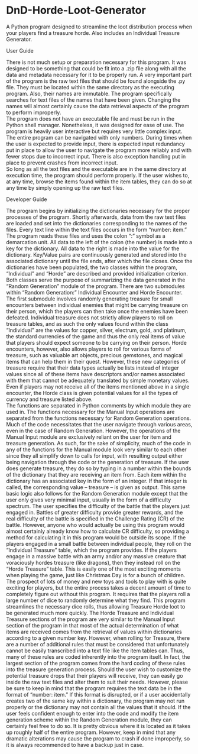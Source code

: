 # DnD-Horde-Loot-Generator
A Python program designed to streamline the loot distribution process when your players find a treasure horde. Also includes an Individual Treasure Generator.

User Guide

There is not much setup or preparation necessary for this program.  It was designed to be something that could be fit into a .zip file along with all the data and metadata necessary for it to be properly run. A very important part of the program is the raw text files that should be found alongside the .py file.  They must be located within the same directory as the executing program.  Also, their names are immutable.  The program specifically searches for text files of the names that have been given.  Changing the names will almost certainly cause the data retrieval aspects of the program to perform improperly.  
The program does not have an executable file and must be run in the Python shell manager.  Nonetheless, it was designed for ease of use.  The program is heavily user interactive but requires very little complex input.  The entire program can be navigated with only numbers.  During times when the user is expected to provide input, there is expected input redundancy put in place to allow the user to navigate the program more reliably and with fewer stops due to incorrect input.  There is also exception handling put in place to prevent crashes from incorrect input.  
So long as all the text files and the executable are in the same directory at execution time, the program should perform properly.  If the user wishes to, at any time, browse the items found within the item tables, they can do so at any time by simply opening up the raw text files.  

Developer Guide

The program begins by initializing the dictionaries necessary for the proper processes of the program.  Shortly afterwards, data from the raw text files are loaded and set into the dictionaries corresponding to the names of the files.  Every text line within the text files occurs in the form “number: item.”  The program reads these files and uses the colon “:” symbol as a demarcation unit.  All data to the left of the colon (the number) is made into a key for the dictionary.  All data to the right is made into the value for the dictionary.  Key/Value pairs are continuously generated and stored into the associated dictionary until the file ends, after which the file closes.
Once the dictionaries have been populated, the two classes within the program, “Individual” and “Horde” are described and provided initialization criterion.  Both classes serve the purpose of summarizing the data generated in the “Random Generation” module of the program.  There are two submodules within “Random Generation:” Individual Encounter and Horde Encounter.  The first submodule involves randomly generating treasure for small encounters between individual enemies that might be carrying treasure on their person, which the players can then take once the enemies have been defeated.  Individual treasure does not strictly allow players to roll on treasure tables, and as such the only values found within the class “Individual” are the values for copper, silver, electrum, gold, and platinum, the standard currencies of the game and thus the only real items of value that players should expect someone to be carrying on their person.  Horde encounters, however, also allows players to roll for various forms of treasure, such as valuable art objects, precious gemstones, and magical items that can help them in their quest.  However, these new categories of treasure require that their data types actually be lists instead of integer values since all of these items have descriptors and/or names associated with them that cannot be adequately translated by simple monetary values.  Even if players may not receive all of the items mentioned above in a single encounter, the Horde class is given potential values for all the types of currency and treasure listed above.  
The functions are separated in Python comments by which module they are used in.  The functions necessary for the Manual Input operations are separated from the functions necessary for Random Generation operations.  Much of the code necessitates that the user navigate through various areas, even in the case of Random Generation.  However, the operations of the Manual Input module are exclusively reliant on the user for item and treasure generation.  As such, for the sake of simplicity, much of the code in any of the functions for the Manual module look very similar to each other since they all simplify down to calls for input, with resulting output either being navigation through the code or the generation of treasure.  If the user does generate treasure, they do so by typing in a number within the bounds of the dictionary that they are receiving an item from.  Each item within the dictionary has an associated key in the form of an integer.  If that integer is called, the corresponding value – treasure – is given as output.
This same basic logic also follows for the Random Generation module except that the user only gives very minimal input, usually in the form of a difficulty spectrum.  The user specifies the difficulty of the battle that the players just engaged in.  Battles of greater difficulty provide greater rewards, and the real difficulty of the battle is specified in the Challenge Rating (CR) of the battle.  However, anyone who would actually be using this program would almost certainly already know how to calculate CR difficulty, so providing a method for calculating it in this program would be outside its scope.  If the players engaged in a small battle between individual people, they roll on the “Individual Treasure” table, which the program provides.  If the players engage in a massive battle with an army and/or any massive creature that voraciously hordes treasure (like dragons), then they instead roll on the “Horde Treasure” table.  This is easily one of the most exciting moments when playing the game, just like Christmas Day is for a bunch of children.  The prospect of lots of money and new toys and tools to play with is quite exciting for players, but the entire process takes a decent amount of time to completely figure out without this program.  It requires that the players roll a large number of dice to randomly determine what they find.  This program streamlines the necessary dice rolls, thus allowing Treasure Horde loot to be generated much more quickly.
The Horde Treasure and Individual Treasure sections of the program are very similar to the Manual Input section of the program in that most of the actual determination of what items are received comes from the retrieval of values within dictionaries according to a given number key.  However, when rolling for Treasure, there are a number of additional rules that must be considered that unfortunately cannot be easily transcribed into a text file like the item tables can.  Thus, many of these rules are coded inherently into the program itself.  In fact, the largest section of the program comes from the hard coding of these rules into the treasure generation process.
Should the user wish to customize the potential treasure drops that their players will receive, they can easily go inside the raw text files and alter them to suit their needs.  However, please be sure to keep in mind that the program requires the text data be in the format of “number: item.”  If this format is disrupted, or if a user accidentally creates two of the same key within a dictionary, the program may not run properly or the dictionary may not contain all the values that it should.  If the user feels confident enough to enter into the code and modify the item generation scheme within the Random Generation module, they can certainly feel free to do so.  It is pretty obvious where it is located as it takes up roughly half of the entire program.  However, keep in mind that any dramatic alterations may cause the program to crash if done improperly, so it is always recommended to have a backup just in case.
